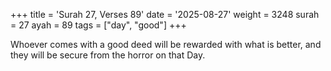 +++
title = 'Surah 27, Verses 89'
date = '2025-08-27'
weight = 3248
surah = 27
ayah = 89
tags = ["day", "good"]
+++

Whoever comes with a good deed will be rewarded with what is better, and they will be secure from the horror on that Day.